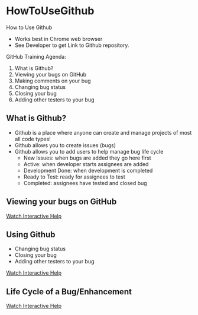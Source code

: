 # HowToUseGithub
How to Use Github

- Works best in Chrome web browser
- See Developer to get Link to Github repository.

GitHub Training Agenda:
1.	What is Github?
2.	Viewing your bugs on GitHub
3.	Making comments on your bug
4.	Changing bug status 
5.	Closing your bug
6.	Adding other testers to your bug

## What is Github?
- Github is a place where anyone can create and manage projects of most all code types! 
- Github allows you to create issues (bugs) 
- Github allows you to add users to help manage bug life cycle
  - New Issues: when bugs are added they go here first
  - Active: when developer starts assignees are added 
  - Development Done: when development is completed
  - Ready to Test: ready for assignees to test
  - Completed: assignees have tested and closed bug
  
## Viewing your bugs on GitHub
<a href="http://ior.ad/xQr" target="_blank">Watch Interactive Help</a>

## Using Github
- Changing bug status 
- Closing your bug
- Adding other testers to your bug

<a href="http://ior.ad/xQm" target="_blank">Watch Interactive Help</a>

## Life Cycle of a Bug/Enhancement
<a href="https://aquaaerobic.github.io/HowToUseGithub/Bug" target="_blank">Watch Interactive Help</a>

